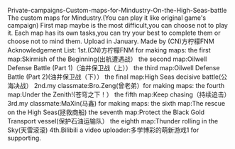 Private-campaigns-Custom-maps-for-Mindustry-On-the-High-Seas-battle
The custom maps for Mindustry.(You can play it like original game's campaign)
First map maybe is the most difficult,you can choose not to play it.
Each map has its own tasks,you can try your best to complete them or choose not to mind them.
Upload in January.
Made by (CN)方柠檬FNM
Acknowledgement List:
1st.(CN)方柠檬FNM for making maps:
the first map:Skirmish of the Beginning(出航遭遇战）
the second map:Oilwell Defense Battle (Part 1)（油井保卫战（上））
the third map:Oilwell Defense Battle (Part 2)(油井保卫战（下））
the final map:High Seas decisive battle(公海决战）
2nd.my classmate:Bro.Zeng(曾老弟）for making maps:
the fourth map:Under the Zenith!(苍穹之下！）
the fifth map:Keep chasing（持续追击）
3rd.my classmate:MaXin(马鑫) for making maps:
the sixth map:The rescue on the High Seas(拯救商船)
the seventh map:Protect the Black Gold Transport vessel(保护石油运输队）
the eighth map:Thunder rolling in the Sky(天雷滚滚)
4th.Bilibili a video uploader:多学博彩的萌新游戏1 for supporting.
